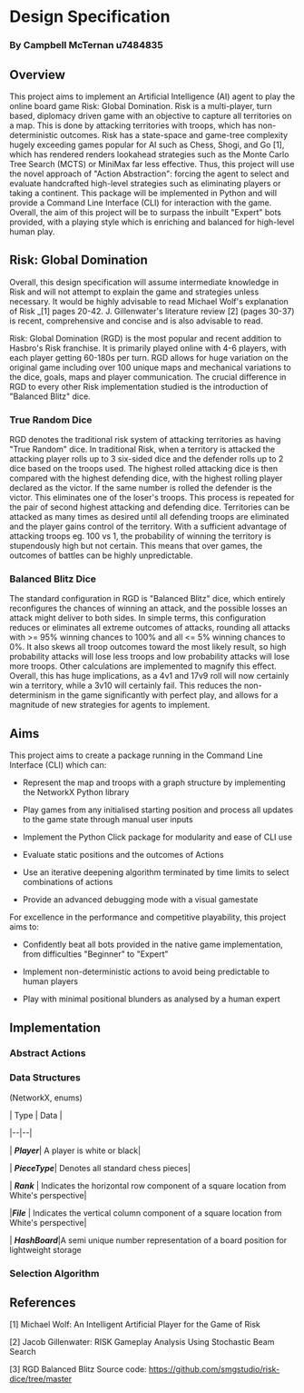   

# Design Specification

### By Campbell McTernan u7484835

  
  

## Overview

This project aims to implement an Artificial Intelligence (AI) agent to play the online board game Risk: Global Domination. Risk is a multi-player, turn based, diplomacy driven game with an objective to capture all territories on a map. This is done by attacking territories with troops, which has non-deterministic outcomes. Risk has a state-space and game-tree complexity hugely exceeding games popular for AI such as Chess, Shogi, and Go [1], which has rendered renders lookahead strategies such as the Monte Carlo Tree Search (MCTS) or MiniMax far less effective. Thus, this project will use the novel approach of "Action Abstraction": forcing the agent to select and evaluate handcrafted high-level strategies such as eliminating players or taking a continent. This package will be implemented in Python and will provide a Command Line Interface (CLI) for interaction with the game. Overall, the aim of this project will be to surpass the inbuilt "Expert" bots provided, with a playing style which is enriching and balanced for high-level human play. 


## Risk: Global Domination

Overall, this design specification will assume intermediate knowledge in Risk and will not attempt to explain the game and strategies unless necessary. It would be highly advisable to read Michael Wolf's explanation of Risk _[1] pages 20-42. J. Gillenwater's literature review [2] (pages 30-37) is recent, comprehensive and concise and is also advisable to read. 

Risk: Global Domination (RGD) is the most popular and recent addition to Hasbro's Risk franchise. It is primarily played online with 4-6 players, with each player getting 60-180s per turn. RGD allows for huge variation on the original game including over 100 unique maps and mechanical variations to the dice, goals, maps and player communication. The crucial difference in RGD to every other Risk implementation studied is the introduction of "Balanced Blitz" dice. 

### True Random Dice

RGD denotes the traditional risk system of attacking territories as having "True Random" dice. In traditional Risk, when a territory is attacked the attacking player rolls up to 3 six-sided dice and the defender rolls up to 2 dice based on the troops used. The highest rolled attacking dice is then compared with the highest defending dice, with the highest rolling player declared as the victor. If the same number is rolled the defender is the victor. This eliminates one of the loser's troops. This process is repeated for the pair of second highest attacking and defending dice. Territories can be attacked as many times as desired until all defending troops are eliminated and the player gains control of the territory. With a sufficient advantage of attacking troops eg. 100 vs 1, the probability of winning the territory is stupendously high but not certain. This means that over games, the outcomes of battles can be highly unpredictable. 

### Balanced Blitz Dice

The standard configuration in RGD is "Balanced Blitz" dice, which entirely reconfigures the chances of winning an attack, and the possible losses an attack might deliver to both sides. In simple terms, this configuration reduces or eliminates all extreme outcomes of attacks, rounding all attacks with >= 95% winning chances to  100% and all  <= 5% winning chances to 0%. It also skews all troop outcomes toward the most likely result, so high probability attacks will lose less troops and low probability attacks will lose more troops. Other calculations are implemented to magnify this effect. Overall, this has huge implications, as a 4v1 and 17v9 roll will now certainly win a territory, while a 3v10 will certainly fail. This reduces the non-determinism in the game significantly with perfect play, and allows for a magnitude of new strategies for agents to implement. 

## Aims 


This project aims to create a package running in the Command Line Interface (CLI) which can:

+ Represent the map and troops with a graph structure by implementing the NetworkX Python library

+ Play games from any initialised starting position and process all updates to the game state through manual user inputs

+ Implement the Python Click package for modularity and ease of CLI use

+ Evaluate static positions and the outcomes of Actions

+ Use an iterative deepening algorithm terminated by time limits to select combinations of actions

+ Provide an advanced debugging mode with a visual gamestate


<p> For excellence in the performance and competitive playability, this project aims to: </p>

  
+ Confidently beat all bots provided in the native game implementation, from difficulties "Beginner" to "Expert"

+ Implement non-deterministic actions to avoid being predictable to human players

+ Play with minimal positional blunders as analysed by a human expert

  


## Implementation

### Abstract Actions



### Data Structures

(NetworkX, enums)

| Type | Data |

|--|--|

| ***Player***| A player is white or black|

| ***PieceType***| Denotes all standard chess pieces|

| ***Rank*** | Indicates the horizontal row component of a square location from White's perspective|

|***File*** | Indicates the vertical column component of a square location from White's perspective|

| ***HashBoard***|A semi unique number representation of a board position for lightweight storage

  

### Selection Algorithm







## References

[1] Michael Wolf: An Intelligent Artificial Player for the Game of Risk

[2] Jacob Gillenwater: RISK Gameplay Analysis Using Stochastic Beam Search

[3] RGD Balanced Blitz Source code: https://github.com/smgstudio/risk-dice/tree/master 